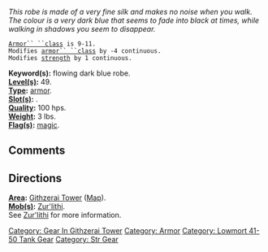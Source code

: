 *This robe is made of a very fine silk and makes no noise when you walk.
The colour is a very dark blue that seems to fade into black at times,
while walking in shadows you seem to disappear.*

[`Armor`` ``class`](Armor_Values "wikilink")` is 9-11.`  
`Modifies `[`armor`` ``class`](Armor_Class "wikilink")` by -4 continuous.`  
`Modifies `[`strength`](Strength "wikilink")` by 1 continuous.`

**Keyword(s):** flowing dark blue robe.  
**[Level(s)](Object_Level "wikilink"):** 49.  
**[Type](:Category:_Object_Types "wikilink"):**
[armor](:Category:_Armor "wikilink").  
**[Slot(s)](Object_Slots "wikilink"):** <worn about body>.  
**[Quality](Object_Quality "wikilink"):** 100 hps.  
**[Weight](Object_Weight "wikilink"):** 3 lbs.  
**[Flag(s)](:Category:_Object_Flags "wikilink"):**
[magic](Magic_Flag "wikilink").  

## Comments

## Directions

**[Area](:Category:_Areas "wikilink"):** [Githzerai
Tower](:Category:_Githzerai_Tower "wikilink")
([Map](Githzerai_Tower_Map "wikilink")).  
**[Mob(s)](:Category:_Mobs "wikilink"):**
[Zur'lithi](Zur'lithi "wikilink").  
See [Zur'lithi](Zur'lithi "wikilink") for more information.

[Category: Gear In Githzerai
Tower](Category:_Gear_In_Githzerai_Tower "wikilink") [Category:
Armor](Category:_Armor "wikilink") [Category: Lowmort 41-50 Tank
Gear](Category:_Lowmort_41-50_Tank_Gear "wikilink") [Category: Str
Gear](Category:_Str_Gear "wikilink")
